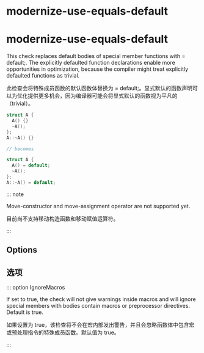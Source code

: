 # modernize-use-equals-default

# modernize-use-equals-default

This check replaces default bodies of special member functions with = default;. The explicitly defaulted function declarations enable more opportunities in optimization, because the compiler might treat explicitly defaulted functions as trivial.

此检查会将特殊成员函数的默认函数体替换为 = default;。显式默认的函数声明可以为优化提供更多机会，因为编译器可能会将显式默认的函数视为平凡的（trivial）。

```c++
struct A {
  A() {}
  ~A();
};
A::~A() {}

// becomes

struct A {
  A() = default;
  ~A();
};
A::~A() = default;
```

::: note

Move-constructor and move-assignment operator are not supported yet.

目前尚不支持移动构造函数和移动赋值运算符。

:::

## Options

## 选项

::: option
IgnoreMacros

If set to true, the check will not give warnings inside macros and will ignore special members with bodies contain macros or preprocessor directives. Default is true.

如果设置为 true，该检查将不会在宏内部发出警告，并且会忽略函数体中包含宏或预处理指令的特殊成员函数。默认值为 true。

:::
